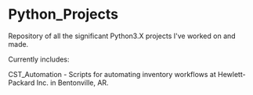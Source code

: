 # Python_Projects
Repository of all the significant Python3.X projects I've worked on and made.

Currently includes:

CST_Automation - Scripts for automating inventory workflows at Hewlett-Packard Inc. in Bentonville, AR.
